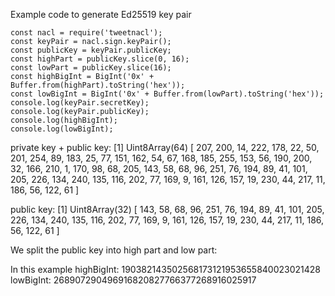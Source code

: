 Example code to generate Ed25519 key pair

    const nacl = require('tweetnacl');
    const keyPair = nacl.sign.keyPair();
    const publicKey = keyPair.publicKey;
    const highPart = publicKey.slice(0, 16);
    const lowPart = publicKey.slice(16);
    const highBigInt = BigInt('0x' + Buffer.from(highPart).toString('hex'));
    const lowBigInt = BigInt('0x' + Buffer.from(lowPart).toString('hex'));
    console.log(keyPair.secretKey);
    console.log(keyPair.publicKey);
    console.log(highBigInt);
    console.log(lowBigInt);


private key + public key:
[1] Uint8Array(64) [ 207, 200, 14, 222, 178, 22, 50, 201, 254, 89, 183, 25, 77, 151, 162, 54, 67, 168, 185, 255, 153, 56, 190, 200, 32, 166, 210, 1, 170, 98, 68, 205, 143, 58, 68, 96, 251, 76, 194, 89, 41, 101, 205, 226, 134, 240, 135, 116, 202, 77, 169, 9, 161, 126, 157, 19, 230, 44, 217, 11, 186, 56, 122, 61 ]

public key:
[1] Uint8Array(32) [ 143, 58, 68, 96, 251, 76, 194, 89, 41, 101, 205, 226, 134, 240, 135, 116, 202, 77, 169, 9, 161, 126, 157, 19, 230, 44, 217, 11, 186, 56, 122, 61 ]

We split the public key into high part and low part:

In this example
highBigInt: 190382143502568173121953655840023021428
lowBigInt: 268907290496916820827766377268916025917